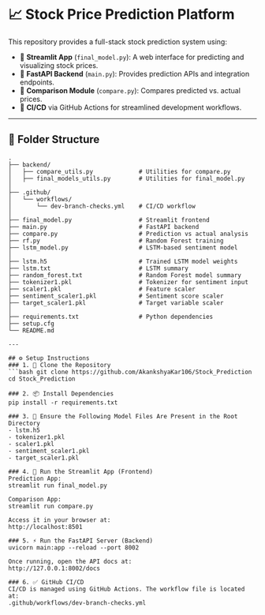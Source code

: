# 📈 Stock Price Prediction Platform

This repository provides a full-stack stock prediction system using:

- 🔹 **Streamlit App** (`final_model.py`): A web interface for predicting and visualizing stock prices.
- 🔹 **FastAPI Backend** (`main.py`): Provides prediction APIs and integration endpoints.
- 🔹 **Comparison Module** (`compare.py`): Compares predicted vs. actual prices.
- 🔹 **CI/CD** via GitHub Actions for streamlined development workflows.

---

## 📁 Folder Structure

```plaintext
.
├── backend/
│   ├── compare_utils.py             # Utilities for compare.py
│   ├── final_models_utils.py        # Utilities for final_model.py
│
├── .github/
│   └── workflows/
│       └── dev-branch-checks.yml    # CI/CD workflow
│
├── final_model.py                   # Streamlit frontend
├── main.py                          # FastAPI backend
├── compare.py                       # Prediction vs actual analysis
├── rf.py                            # Random Forest training
├── lstm_model.py                    # LSTM-based sentiment model
│
├── lstm.h5                          # Trained LSTM model weights
├── lstm.txt                         # LSTM summary
├── random_forest.txt                # Random Forest model summary
├── tokenizer1.pkl                   # Tokenizer for sentiment input
├── scaler1.pkl                      # Feature scaler
├── sentiment_scaler1.pkl            # Sentiment score scaler
├── target_scaler1.pkl               # Target variable scaler
│
├── requirements.txt                 # Python dependencies
├── setup.cfg
└── README.md

---

## ⚙️ Setup Instructions
### 1. 🔽 Clone the Repository
```bash git clone https://github.com/AkankshyaKar106/Stock_Prediction
cd Stock_Prediction

### 2. 📦 Install Dependencies
pip install -r requirements.txt

### 3. 📂 Ensure the Following Model Files Are Present in the Root Directory
- lstm.h5  
- tokenizer1.pkl  
- scaler1.pkl  
- sentiment_scaler1.pkl  
- target_scaler1.pkl

### 4. 🚀 Run the Streamlit App (Frontend)
Prediction App:
streamlit run final_model.py

Comparison App:
streamlit run compare.py

Access it in your browser at:
http://localhost:8501

### 5. ⚡ Run the FastAPI Server (Backend)
uvicorn main:app --reload --port 8002

Once running, open the API docs at:
http://127.0.0.1:8002/docs

### 6. ✅ GitHub CI/CD
CI/CD is managed using GitHub Actions. The workflow file is located at:
.github/workflows/dev-branch-checks.yml
